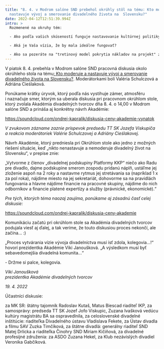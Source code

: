 ```yaml
---
title: "8. 4. v Modrom salóne SND prebehol okrúhly stôl na tému: Kto moderuje a
  nastavuje vývoj a smerovanie divadelného života na  Slovensku?"
date: 2022-04-12T12:51:39.994Z
intro: >
  Rozmenené na okruhy tém:

  - Ako podľa vašich skúseností funguje nastavovanie kultúrnej politiky zhora a ako zdola?

  - Aká je Vaša vízia, že by mala ideálne fungovať?

  - Ako sa pozeráte na "tretinový model pokrytia nákladov na projekt" z pohľadu teórie a ako z pohľadu aktuálnej praxe na Slovensku.
---
```

V piatok 8. 4. prebehla v Modrom salóne SND pracovná diskusia okolo okrúhleho stola na tému[: Kto moderuje a nastavuje vývoj a smerovanie divadelného života na Slovensku?](https://www.facebook.com/events/1919077894931732/?__cft__[0]=AZW9hGxWitJZ_N2NuCN87jNOuXrTdbCjx7BTYaBl8cFohvaTQ2S5lw5ZUKGJHbbh6lRKkhdqDGI_1JI2tQEsApXJvQF99n65U_0CiQayuh5l9vh4cVLPuuv8iGJYZMI616uQjrNa1tN7VmpNm347SnsJ&__tn__=-UK-R). Moderátorkami boli Valéria Schulczová a Adriána Cieślaková.

Ponúkame krátky úryvok, ktorý podľa nás vystihuje zámer, atmosféru i naznačuje smer, ktorým sa uberala diskusia pri pracovnom okrúhlom stole, ktorý zvolala Akadémia divadelných tvorcov dňa 8. 4. o 14,00 v Modrom salóne SND a prináša aj konkrétny návrh Akadémie:

https://soundcloud.com/ondrej-kapralik/diskusia-ceny-akademie-vynatok

*V zvukovom zázname zaznie príspevok predsedu TT SK Jozefa Viskupiča a reakcia moderátoriek Valérie Schulczovej a Adriány Cieślakovej.*

Návrh Akadémie, ktorý predniesla pri Okrúhlom stole ako jedno z možných riešení situácie, keď „nikto nenastavuje a nemoderuje divadelný život na Slovensku“, v prepise znie:

„Vytvorme z členov „divadelnej podskupiny Platformy KKP“ niečo ako Radu pre divadlo, dajme podskupine smerom zospodu pridanú náplň, ustáľme jej zloženie aspoň na 2 roky a nastavme rytmus jej stretávania sa (napríklad 1 x za pol roka), nájdime miesto na jej sekretariát, dohovorme sa na pravidlách fungovania a hlavne nájdime financie na pracovné skupiny, nájdime do nich odborníkov a financie platené expertízy a služby (právnické, ekonomické).“

*Pre tých, ktorých téma naozaj zaujíma, ponúkame aj zásadnú časť celej diskusie:*

https://soundcloud.com/ondrej-kapralik/diskusia-ceny-akademie

Komunikáciu začatú pri okrúhlom stole sa Akadémia divadelných tvorcov podujala viesť aj ďalej, a tak veríme, že touto diskusiou proces nekončí, ale začína...  :)

„Proces vytvárania vízie vývoja divadelníctva musí ísť zdola, kolegovia...!“ hovorí prezidentka Akadémie Viki Janoušková[](https://www.facebook.com/viki.janouskova?__cft__[0]=AZW9hGxWitJZ_N2NuCN87jNOuXrTdbCjx7BTYaBl8cFohvaTQ2S5lw5ZUKGJHbbh6lRKkhdqDGI_1JI2tQEsApXJvQF99n65U_0CiQayuh5l9vh4cVLPuuv8iGJYZMI616uQjrNa1tN7VmpNm347SnsJ&__tn__=-]K-R). „A výsledkom musí byť sebavedomejšia divadelná komunita...“

\- Držme si palce, kolegovia.

*Viki Janoušková\
prezidentka Akadémie divadelných tvorcov*

*19. 4. 2022*

Účastníci diskusie:

za MK SR: štátny tajomník Radoslav Kutaš, Matus Biescad riaditeľ IKP, za samosprávy: predseda TT SK Jozef Jofo Viskupic, Zuzana Ivašková vedúcu kultúry magistrátu BA sa ospravedlnila, za celoslovenské divadelné inštitúcie: riaditeľka Divadelného ústavu Vladislava Fekete, za Ústav divadla a filmu SAV Zuzka Timčíková, za štátne divadlá: generálny riaditeľ SND[](https://www.facebook.com/mojesnd/?__cft__[0]=AZW9hGxWitJZ_N2NuCN87jNOuXrTdbCjx7BTYaBl8cFohvaTQ2S5lw5ZUKGJHbbh6lRKkhdqDGI_1JI2tQEsApXJvQF99n65U_0CiQayuh5l9vh4cVLPuuv8iGJYZMI616uQjrNa1tN7VmpNm347SnsJ&__tn__=kK-R) Matej Drlicka a riaditeľka Činohry SND Miriam Kičiňová, za divadelné profesijné združenia: za ASDO Zuzana Hekel, za Klub nezávislých divadiel Veronika Gabčíková[](https://www.facebook.com/veronika.gabcikova?__cft__[0]=AZW9hGxWitJZ_N2NuCN87jNOuXrTdbCjx7BTYaBl8cFohvaTQ2S5lw5ZUKGJHbbh6lRKkhdqDGI_1JI2tQEsApXJvQF99n65U_0CiQayuh5l9vh4cVLPuuv8iGJYZMI616uQjrNa1tN7VmpNm347SnsJ&__tn__=-]K-R).
